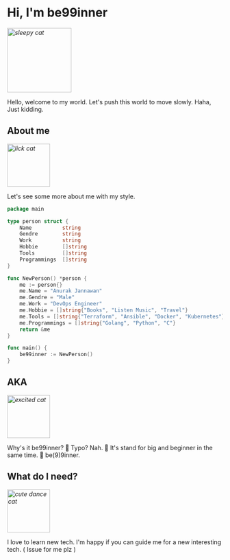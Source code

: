 # Hi, I'm be99inner

<em><img
src="https://lh3.googleusercontent.com/proxy/gc4JEU7-YAEPHENhbrUZ3z8OhTr5uzd1iiZWVtjnnAFhThSRtlmBLX3wiHIMxp2M1xb6r7vwHOcrtGQGmTS_KBO9wPsRnKw" alt="sleepy cat" width=150></em>

Hello, welcome to my world.
Let's push this world to move slowly.
Haha, Just kidding.

## About me

<em><img src="https://i.pinimg.com/originals/bd/7b/00/bd7b00d35c4dcfb5d4ebdbf0e74257c0.gif" alt="lick cat" width=100></em>

Let's see some more about me with my style.

```go
package main

type person struct {
    Name          string
    Gendre        string
    Work          string
    Hobbie        []string
    Tools         []string
    Programmings  []string
}

func NewPerson() *person {
    me := person{}
    me.Name = "Anurak Jannawan"
    me.Gendre = "Male"
    me.Work = "DevOps Engineer"
    me.Hobbie = []string{"Books", "Listen Music", "Travel"}
    me.Tools = []string{"Terraform", "Ansible", "Docker", "Kubernetes"}
    me.Programmings = []string{"Golang", "Python", "C"}
    return &me
}

func main() {
    be99inner := NewPerson()
}
```

## AKA

<em><img src="https://i.pinimg.com/originals/e7/4b/38/e74b38cbb1cf9d5ddd4edf15557fedd1.gif" alt="excited cat" width=100></em>

Why's it be99inner? 🧐
Typo? Nah. 🤨
It's stand for big and beginner in the same time. 🤪 be(9)9inner.

## What do I need?

<em><img src="https://data.whicdn.com/images/314298488/original.gif" alt="cute dance cat" width=100></em>

I love to learn new tech. I'm happy if you can guide me for a new interesting
tech. ( Issue for me plz )
